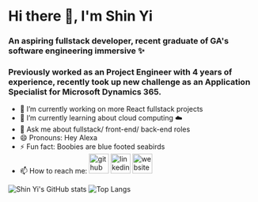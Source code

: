 # Hi there :vulcan_salute:, I'm Shin Yi
### An aspiring fullstack developer, recent graduate of GA's software engineering immersive :sparkles:
### Previously worked as an Project Engineer with 4 years of experience, recently took up new challenge as an Application Specialist for Microsoft Dynamics 365.

- 🔭 I’m currently working on more React fullstack projects
- 🌱 I’m currently learning about cloud computing :cloud:
- 💬 Ask me about fullstack/ front-end/ back-end roles
- 😄 Pronouns: Hey Alexa
- ⚡ Fun fact: Boobies are blue footed seabirds
- 📫 How to reach me: 
[<img src='https://cdn.jsdelivr.net/npm/simple-icons@3.0.1/icons/github.svg' alt='github' height='40'>](https://github.com/shinyi-a)  [<img src='https://cdn.jsdelivr.net/npm/simple-icons@3.0.1/icons/linkedin.svg' alt='linkedin' height='40'>](https://www.linkedin.com/in/angshinyi)  [<img src='https://cdn.jsdelivr.net/npm/simple-icons@3.0.1/icons/icloud.svg' alt='website' height='40'>](https://helloshinyi.com)

![Shin Yi's GitHub stats](https://github-readme-stats.vercel.app/api?username=shinyi-a&show_icons=true&bg_color=F7F7F7&title_color=0B0433&text_color=1A0A7C) ![Top Langs](https://github-readme-stats.vercel.app/api/top-langs/?username=shinyi-a&layout=compact&bg_color=F7F7F7&title_color=0B0433&text_color=1A0A7C)
